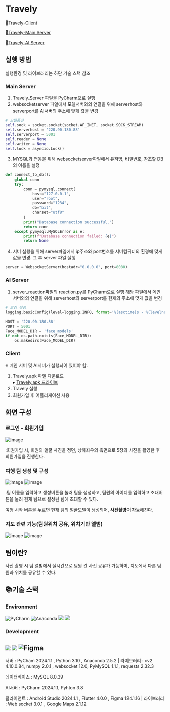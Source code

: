 # Travely
🎒[Travely-Client](https://github.com/rlawndud/Travely.git)

🎒[Travely-Main Server](https://github.com/rlawndud/Travely_Server.git)

🎒[Travely-AI Server](https://github.com/rlawndud/Travely_AiServer.git)

## 실행 방법
실행환경 및 라이브러리는 하단 기술 스택 참조
### Main Server
1. Travely_Server 파일을 PyCharm으로 실행
2. websocketserver 파일에서 모델서버와의 연결을 위해 serverhost와 serverport를 AI서버의 주소에 맞게 값을 변경
```python
# 모델통신
self.sock = socket.socket(socket.AF_INET, socket.SOCK_STREAM)
self.serverhost = '220.90.180.88'
self.serverport = 5001
self.reader = None
self.writer = None
self.lock = asyncio.Lock()
```
3. MYSQL과 연동을 위해 websocketserver파일에서 유저명, 비밀번호, 참조할 DB의 이름을 설정
```python
def connect_to_db():
    global conn
    try:
        conn = pymysql.connect(
            host="127.0.0.1",
            user="root",
            password="1234",
            db="bit",
            charset="utf8"
        )
        print("Database connection successful.")
        return conn
    except pymysql.MySQLError as e:
        print(f"Database connection failed: {e}")
        return None
```
4. 서버 실행을 위해 server파일에서 ip주소와 port번호를 서버컴퓨터의 환경에 맞게 값을 변경. 그 후 server 파일 실행
```python
server = WebsocketServer(hostadr="0.0.0.0", port=8080)
```
### AI Server
1. server_reaction파일의 reaction.py를 PyCharm으로 실행
   해당 파일에서 메인 서버와의 연결을 위해 serverhost와 serverport를 현재의 주소에 맞게 값을 변경
```python
# 로깅 설정
logging.basicConfig(level=logging.INFO, format='%(asctime)s - %(levelname)s - %(message)s')

HOST = '220.90.180.88'
PORT = 5001
Face_MODEL_DIR = 'face_models'
if not os.path.exists(Face_MODEL_DIR):
    os.makedirs(Face_MODEL_DIR)
```
### Client
※ 메인 서버 및 AI서버가 실행되어 있어야 함.
1. Travely.apk 파일 다운로드 <br>
   ▸ [Travely.apk 드라이브](https://drive.google.com/file/d/1EaEVQhjnvwcDheTc9i5SGJP3PjgChc6n/view?usp=sharing)
2. Travely 실행
3. 회원가입 후 어플리케이션 사용

## 화면 구성
### **로그인 - 회원가입**

![image](https://github.com/user-attachments/assets/324d91b4-f56b-44ed-8f40-481a2bf6d793)

:회원가입 시, 회원의 얼굴 사진을 정면, 상하좌우의 측면으로 5장의 사진을 촬영한 후 회원가입을 진행한다.

### **여행 팀 생성 및 구성**

![image](https://github.com/user-attachments/assets/6c6b0784-b177-4231-b371-8d9178a1896b)
![image](https://github.com/user-attachments/assets/719f0707-8429-447f-aee6-1e37c02098c8)

:팀 이름을 입력하고 생성버튼을 눌러 팀을 생성하고,
팀원의 아이디를 입력하고 초대버튼을 눌러 현재 팀으로 설정된 팀에 초대할 수 있다.

여행 시작 버튼을 누르면 현재 팀의 얼굴모델이 생성되어, **사진촬영이 가능**해진다.

### **지도 관련 기능(팀원위치 공유, 위치기반 앨범)**

![image](https://github.com/user-attachments/assets/7c4fb183-fc85-4888-8fb6-81f47911bfda)
![image](https://github.com/user-attachments/assets/f99d6c13-c5c7-45ea-8d43-c6ba25fbf34f)

## 팀이란?

사진 촬영 시 팀 앨범에서 실시간으로 팀원 간 사진 공유가 가능하며, 지도에서 다른 팀원과 위치를 공유할 수 있다.

## 📚기술 스택
### Environment

![PyCharm](https://img.shields.io/badge/pycharm-143?style=for-the-badge&logo=pycharm&logoColor=black&color=black&labelColor=green) ![Anaconda](https://img.shields.io/badge/Anaconda-%2344A833.svg?style=for-the-badge&logo=anaconda&logoColor=white) <img src="https://img.shields.io/badge/mysql-4479A1?style=for-the-badge&logo=mysql&logoColor=white"> <img src="https://img.shields.io/badge/github-181717?style=for-the-badge&logo=github&logoColor=white"> 
<br>

### Development

<img src="https://img.shields.io/badge/python-3776AB?style=for-the-badge&logo=python&logoColor=white"> <img src="https://img.shields.io/badge/flutter-02569B?style=for-the-badge&logo=flutter&logoColor=white"> ![Figma](https://img.shields.io/badge/figma-%23F24E1E.svg?style=for-the-badge&logo=figma&logoColor=white)
<br>
--

서버 : PyCham 2024.1.1 , Python 3.10 , Anaconda 2.5.2 |
라이브러리 : cv2 4.10.0.84, numpy 2.0.1 , websocket 12.0, PyMySQL 1.1.1, requests 2.32.3

데이터베이스 : MySQL 8.0.39

AI서버 : PyCharm 2024.1.1, Pyhton 3.8

클라이언트 : Android Studio 2024.1.1 , Flutter 4.0.0 , Figma 124.1.16 |
라이브러리 : Web socket 3.0.1 , Google Maps 2.1.12
